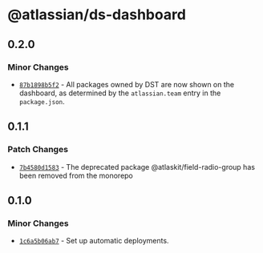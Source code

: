 # @atlassian/ds-dashboard

## 0.2.0

### Minor Changes

- [`87b1898b5f2`](https://bitbucket.org/atlassian/atlassian-frontend/commits/87b1898b5f2) - All packages owned by DST are now shown on the dashboard, as determined by the `atlassian.team` entry in the `package.json`.

## 0.1.1

### Patch Changes

- [`7b4580d1583`](https://bitbucket.org/atlassian/atlassian-frontend/commits/7b4580d1583) - The deprecated package @atlaskit/field-radio-group has been removed from the monorepo

## 0.1.0

### Minor Changes

- [`1c6a5b06ab7`](https://bitbucket.org/atlassian/atlassian-frontend/commits/1c6a5b06ab7) - Set up automatic deployments.

